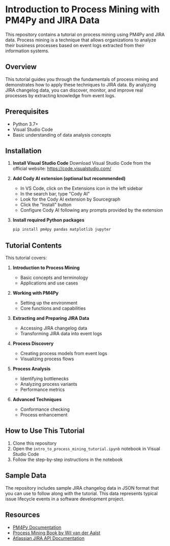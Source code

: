 # Introduction to Process Mining with PM4Py and JIRA Data

This repository contains a tutorial on process mining using PM4Py and JIRA data. Process mining is a technique that allows organizations to analyze their business processes based on event logs extracted from their information systems.

## Overview

This tutorial guides you through the fundamentals of process mining and demonstrates how to apply these techniques to JIRA data. By analyzing JIRA changelog data, you can discover, monitor, and improve real processes by extracting knowledge from event logs.

## Prerequisites

- Python 3.7+
- Visual Studio Code
- Basic understanding of data analysis concepts

## Installation

1. **Install Visual Studio Code**
   Download Visual Studio Code from the official website: https://code.visualstudio.com/

2. **Add Cody AI extension (optional but recommended)**
   - In VS Code, click on the Extensions icon in the left sidebar
   - In the search bar, type "Cody AI"
   - Look for the Cody AI extension by Sourcegraph
   - Click the "Install" button
   - Configure Cody AI following any prompts provided by the extension

3. **Install required Python packages**
   ```bash
   pip install pm4py pandas matplotlib jupyter
   ```

## Tutorial Contents

This tutorial covers:

1. **Introduction to Process Mining**
   - Basic concepts and terminology
   - Applications and use cases

2. **Working with PM4Py**
   - Setting up the environment
   - Core functions and capabilities

3. **Extracting and Preparing JIRA Data**
   - Accessing JIRA changelog data
   - Transforming JIRA data into event logs

4. **Process Discovery**
   - Creating process models from event logs
   - Visualizing process flows

5. **Process Analysis**
   - Identifying bottlenecks
   - Analyzing process variants
   - Performance metrics

6. **Advanced Techniques**
   - Conformance checking
   - Process enhancement

## How to Use This Tutorial

1. Clone this repository
2. Open the `intro_to_process_mining_tutorial.ipynb` notebook in Visual Studio Code
3. Follow the step-by-step instructions in the notebook

## Sample Data

The repository includes sample JIRA changelog data in JSON format that you can use to follow along with the tutorial. This data represents typical issue lifecycle events in a software development project.

## Resources

- [PM4Py Documentation](https://pm4py.fit.fraunhofer.de/)
- [Process Mining Book by Wil van der Aalst](https://www.springer.com/gp/book/9783662498507)
- [Atlassian JIRA API Documentation](https://developer.atlassian.com/cloud/jira/platform/rest/v3/intro/)



